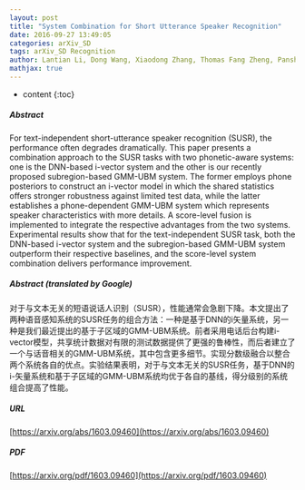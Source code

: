 ```yaml
---
layout: post
title: "System Combination for Short Utterance Speaker Recognition"
date: 2016-09-27 13:49:05
categories: arXiv_SD
tags: arXiv_SD Recognition
author: Lantian Li, Dong Wang, Xiaodong Zhang, Thomas Fang Zheng, Panshi Jin
mathjax: true
---
```


* content
{:toc}

##### Abstract
For text-independent short-utterance speaker recognition (SUSR), the performance often degrades dramatically. This paper presents a combination approach to the SUSR tasks with two phonetic-aware systems: one is the DNN-based i-vector system and the other is our recently proposed subregion-based GMM-UBM system. The former employs phone posteriors to construct an i-vector model in which the shared statistics offers stronger robustness against limited test data, while the latter establishes a phone-dependent GMM-UBM system which represents speaker characteristics with more details. A score-level fusion is implemented to integrate the respective advantages from the two systems. Experimental results show that for the text-independent SUSR task, both the DNN-based i-vector system and the subregion-based GMM-UBM system outperform their respective baselines, and the score-level system combination delivers performance improvement.

##### Abstract (translated by Google)
对于与文本无关的短语说话人识别（SUSR），性能通常会急剧下降。本文提出了两种语音感知系统的SUSR任务的组合方法：一种是基于DNN的i矢量系统，另一种是我们最近提出的基于子区域的GMM-UBM系统。前者采用电话后台构建i-vector模型，共享统计数据对有限的测试数据提供了更强的鲁棒性，而后者建立了一个与话音相关的GMM-UBM系统，其中包含更多细节。实现分数级融合以整合两个系统各自的优点。实验结果表明，对于与文本无关的SUSR任务，基于DNN的i-矢量系统和基于子区域的GMM-UBM系统均优于各自的基线，得分级别的系统组合提高了性能。

##### URL
[https://arxiv.org/abs/1603.09460](https://arxiv.org/abs/1603.09460)

##### PDF
[https://arxiv.org/pdf/1603.09460](https://arxiv.org/pdf/1603.09460)

